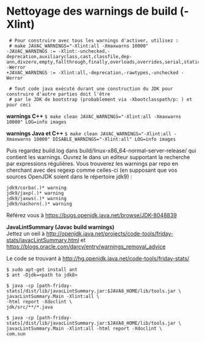 # Nettoyage des warnings de build  (-Xlint)

```
 # Pour construire avec tous les warnings d'activer, utilisez :
 # make JAVAC_WARNINGS="-Xlint:all -Xmaxwarns 10000"
-JAVAC_WARNINGS := -Xlint:-unchecked,-deprecation,auxiliaryclass,cast,classfile,dep-ann,divzero,empty,fallthrough,finally,overloads,overrides,serial,static,try,varargs -Werror
+JAVAC_WARNINGS := -Xlint:all,-deprecation,-rawtypes,-unchecked -Werror
 
 # Tout code java exécuté durant une construction du JDK pour construire d'autre parties doit l'être
 # par le JDK de bootstrap (probablement via -Xbootclasspath/p: ) et pour ceci
```
**warnings C++**
```$ make clean JAVAC_WARNINGS="-Xlint:all -Xmaxwarns 10000" LOG=info images```

**warnings Java et C++**
```$ make clean JAVAC_WARNINGS="-Xlint:all -Xmaxwarns 10000" DISABLE_WARNINGS="-Xlint:all" LOG=info images```

Puis regardez build.log dans build/linux-x86_64-normal-server-release/ qui contient les warnings. Ouvrez le dans un editeur supportant la recherche par expressions régulières. Vous trouverez les warnings par repo en cherchant avec des regexp comme celles-ci (en supposant que vos sources OpenJDK soient dans le répertoire jdk9) :

```
jdk9/corba(.)* warning
jdk9/jaxp(.)* warning
jdk9/jaxws(.)* warning
jdk9/nashorn(.)* warning
```
Référez vous à https://bugs.openjdk.java.net/browse/JDK-8048839 

**JavaLintSummary (Javac build warnings)**<br/>
Jettez un oeil à http://openjdk.java.net/projects/code-tools/friday-stats/javacLintSummary.html et https://blogs.oracle.com/darcy/entry/warnings_removal_advice

Le code se trouvant à http://hg.openjdk.java.net/code-tools/friday-stats/

```
$ sudo apt-get install ant
$ ant -Djdk=<path to jdk8>

$ java -cp [path-friday-stats]/dist/lib/javacLintSummary.jar:$JAVA8_HOME/lib/tools.jar \
javacLintSummary.Main -Xlint:all \ 
-html report -Xdoclint \
jdk/src/**/*.java

$ java -cp [path-friday-stats]/dist/lib/javacLintSummary.jar:$JAVA8_HOME/lib/tools.jar \ javacLintSummary.Main -Xlint:all -html report -Xdoclint \
com.sun 
```